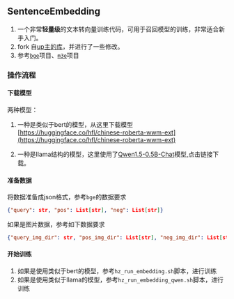 ## SentenceEmbedding

1. 一个非常**轻量级**的文本转向量训练代码，可用于召回模型的训练，非常适合新手入门。
2. fork 自[up主的库](https://github.com/yuanzhoulvpi2017/SentenceEmbedding)，并进行了一些修改。
3. 参考[`bge`](https://github.com/FlagOpen/FlagEmbedding)项目、[`m3e`](https://github.com/wangyuxinwhy/uniem)项目

### 操作流程

#### 下载模型

两种模型：

1. 一种是类似于bert的模型，从这里下载模型[https://huggingface.co/hfl/chinese-roberta-wwm-ext](https://huggingface.co/hfl/chinese-roberta-wwm-ext)

2. 一种是llama结构的模型，这里使用了[Qwen1.5-0.5B-Chat](https://huggingface.co/Qwen/Qwen1.5-0.5B-Chat)模型,点击链接下载。

#### 准备数据

将数据准备成json格式，参考`bge`的数据要求

```json
{"query": str, "pos": List[str], "neg": List[str]}
```

如果是图片数据，参考如下数据要求

```json
{"query_img_dir": str, "pos_img_dir": List[str], "neg_img_dir": List[str]}
```


#### 开始训练

1. 如果是使用类似于bert的模型，参考`hz_run_embedding.sh`脚本，进行训练
2. 如果是使用类似于llama的模型，参考`hz_run_embedding_qwen.sh`脚本，进行训练